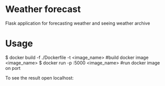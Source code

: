 Weather forecast
=======

Flask application for forecasting weather and seeing weather archive

Usage
=======
$ docker build -f ./Dockerfile -t <image_name> #build docker image <image_name> 
$ docker run -p <port>:5000 <image_name> #run docker image on port <port>

To see the result open localhost:<port>
